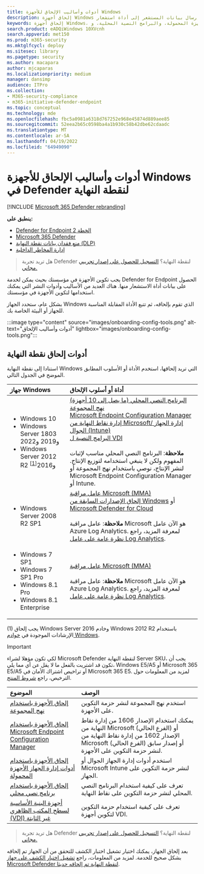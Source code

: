 ```yaml
---
title: أدوات وأساليب الإلحاق للأجهزة Windows
description: إلحاق أجهزة Windows بحيث يمكنها إرسال بيانات المستشعر إلى أداة استشعار Microsoft Defender لنقطة النهاية
keywords: إلحاق أجهزة Windows، ونهج المجموعة، ومدير تكوين نقطة النهاية، وإدارة الأجهزة المحمولة، والبرامج النصية المحلية، وgp، وsccm، وmdm، وintune
search.product: eADQiWindows 10XVcnh
search.appverid: met150
ms.prod: m365-security
ms.mktglfcycl: deploy
ms.sitesec: library
ms.pagetype: security
ms.author: macapara
author: mjcaparas
ms.localizationpriority: medium
manager: dansimp
audience: ITPro
ms.collection:
- M365-security-compliance
- m365-initiative-defender-endpoint
ms.topic: conceptual
ms.technology: mde
ms.openlocfilehash: fbc5a0981a6318d767252e968e45874d889aee85
ms.sourcegitcommit: 52eea2b65c0598ba4a1b930c58b42dbe62cdaadc
ms.translationtype: MT
ms.contentlocale: ar-SA
ms.lasthandoff: 04/19/2022
ms.locfileid: "64949090"
---
```

# <a name="onboarding-tools-and-methods-for-windows-devices-in-defender-for-endpoint"></a>أدوات وأساليب الإلحاق للأجهزة Windows في Defender لنقطة النهاية

[!INCLUDE [Microsoft 365 Defender rebranding](../../includes/microsoft-defender.md)]

**ينطبق على:**

- [Defender for Endpoint الخطة 2](https://go.microsoft.com/fwlink/p/?linkid=2154037)
- [Microsoft 365 Defender](https://go.microsoft.com/fwlink/?linkid=2118804)
- [منع فقدان بيانات نقطة النهاية (DLP)](/microsoft-365/compliance/endpoint-dlp-learn-about)
- [إدارة المخاطر الداخلية](/microsoft-365/compliance/insider-risk-management)

> هل تريد تجربة Defender لنقطة النهاية؟ [التسجيل للحصول على إصدار تجريبي مجاني.](https://signup.microsoft.com/create-account/signup?products=7f379fee-c4f9-4278-b0a1-e4c8c2fcdf7e&ru=https://aka.ms/MDEp2OpenTrial?ocid=docs-wdatp-assignaccess-abovefoldlink)

يجب تكوين الأجهزة في مؤسستك بحيث يمكن لخدمة Defender for Endpoint الحصول على بيانات أداة الاستشعار منها. هناك العديد من الأساليب وأدوات النشر التي يمكنك استخدامها لتكوين الأجهزة في مؤسستك.

بشكل عام، ستحدد الجهاز Windows الذي تقوم بإلحاقه، ثم تتبع الأداة المقابلة المناسبة للجهاز أو البيئة الخاصة بك.

:::image type="content" source="images/onboarding-config-tools.png" alt-text="أدوات وأساليب الإلحاق" lightbox="images/onboarding-config-tools.png":::

## <a name="endpoint-onboarding-tools"></a>أدوات إلحاق نقطة النهاية

استنادا إلى نقطة النهاية Windows التي تريد إلحاقها، استخدم الأداة أو الأسلوب المطابق الموضح في الجدول التالي.

جهاز Windows | أداة أو أسلوب الإلحاق
:---|:---
|<ul><li> Windows 10</li> <li>Windows Server 1803 و2019 و2022</li> <li>Windows Server 2012 R2 و2016<sup>[[1](#fn1)]<sup></li></ul>  |   [البرنامج النصي المحلي (ما يصل إلى 10 أجهزة)](configure-endpoints-script.md)<br>   [نهج المجموعة](configure-endpoints-gp.md)<br>   [Microsoft Endpoint Configuration Manager](configure-endpoints-sccm.md) <br> [إدارة نقاط النهاية من Microsoft/ إدارة الجهاز الجوال (Intune)](configure-endpoints-mdm.md)<br>    [البرامج النصية ل VDI](configure-endpoints-vdi.md) <br><br> **ملاحظة**: البرنامج النصي المحلي مناسب لإثبات المفهوم ولكن لا ينبغي استخدامه لتوزيع الإنتاج. لنشر الإنتاج، نوصي باستخدام نهج المجموعة أو Microsoft Endpoint Configuration Manager أو Intune.
|<ul><li> Windows Server 2008 R2 SP1 </li></ul>| [عامل مراقبة Microsoft (MMA)](onboard-downlevel.md) <br>[إلحاق الإصدارات السابقة من Windows](onboard-downlevel.md) أو [Microsoft Defender for Cloud](/azure/security-center/security-center-wdatp) <br><br> **ملاحظة**: عامل مراقبة Microsoft هو الآن عامل Azure Log Analytics. لمعرفة المزيد، راجع [نظرة عامة على عامل Log Analytics](/azure/azure-monitor/platform/log-analytics-agent).  
|<ul><li> Windows 7 SP1 </li> <li>  Windows 7 SP1 Pro </li> <li>  Windows 8.1 Pro </li> <li> Windows 8.1 Enterprise</li></ul>  | [عامل مراقبة Microsoft (MMA)](onboard-downlevel.md) <br><br> **ملاحظة**: عامل مراقبة Microsoft هو الآن عامل Azure Log Analytics. لمعرفة المزيد، راجع [نظرة عامة على عامل Log Analytics](/azure/azure-monitor/platform/log-analytics-agent).

(<a id="fn1">1</a>) يجب إلحاق Windows Server 2016 وخادم Windows 2012 R2 باستخدام الإرشادات الموجودة في [خوادم Windows](configure-server-endpoints.md#windows-server-2012-r2-and-windows-server-2016).

>[!IMPORTANT]
>لكي تكون مؤهلا لشراء Microsoft Defender لنقطة النهاية Server SKU، يجب أن تكون قد اشتريت بالفعل ما لا يقل عن أي مما يلي، Windows E5/A5 أو Microsoft 365 E5/A5 أو تراخيص اشتراك الأمان في Microsoft 365 E5.  لمزيد من المعلومات حول الترخيص، راجع [شروط المنتج](https://www.microsoft.com/licensing/terms/productoffering/MicrosoftDefenderforEndpointServer/all).  

الموضوع|الوصف
:---|:---
[إلحاق الأجهزة باستخدام نهج المجموعة](configure-endpoints-gp.md)|استخدم نهج المجموعة لنشر حزمة التكوين على الأجهزة.
[إلحاق الأجهزة باستخدام Microsoft Endpoint Configuration Manager](configure-endpoints-sccm.md)|يمكنك استخدام الإصدار 1606 من إدارة نقاط النهاية من Microsoft (الفرع الحالي) أو الإصدار 1602 من إدارة نقاط النهاية من Microsoft (الفرع الحالي) أو إصدار سابق لنشر حزمة التكوين على الأجهزة.
[إلحاق الأجهزة باستخدام أدوات إدارة الجهاز الأجهزة المحمولة](configure-endpoints-mdm.md)|استخدم أدوات إدارة الجهاز الجوال أو Microsoft Intune لنشر حزمة التكوين على الجهاز.
[إلحاق الأجهزة باستخدام برنامج نصي محلي](configure-endpoints-script.md)|تعرف على كيفية استخدام البرنامج النصي المحلي لنشر حزمة التكوين على نقاط النهاية.
[أجهزة البنية الأساسية لسطح المكتب الظاهري (VDI) غير الثابتة](configure-endpoints-vdi.md)|تعرف على كيفية استخدام حزمة التكوين لتكوين أجهزة VDI.

> هل تريد تجربة Defender لنقطة النهاية؟ [التسجيل للحصول على إصدار تجريبي مجاني.](https://signup.microsoft.com/create-account/signup?products=7f379fee-c4f9-4278-b0a1-e4c8c2fcdf7e&ru=https://aka.ms/MDEp2OpenTrial?ocid=docs-wdatp-configureendpoints-belowfoldlink)

بعد إلحاق الجهاز، يمكنك اختيار تشغيل اختبار الكشف للتحقق من أن الجهاز تم إلحاقه بشكل صحيح للخدمة. لمزيد من المعلومات، راجع [تشغيل اختبار الكشف على جهاز Microsoft Defender لنقطة النهاية تم إلحاقه حديثا](run-detection-test.md).
